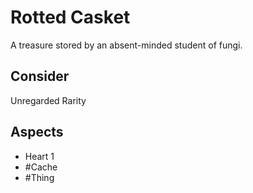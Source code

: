 # Rotted Casket
A treasure stored by an absent-minded student of fungi.
## Consider
Unregarded Rarity
## Aspects
- Heart 1
- #Cache 
- #Thing